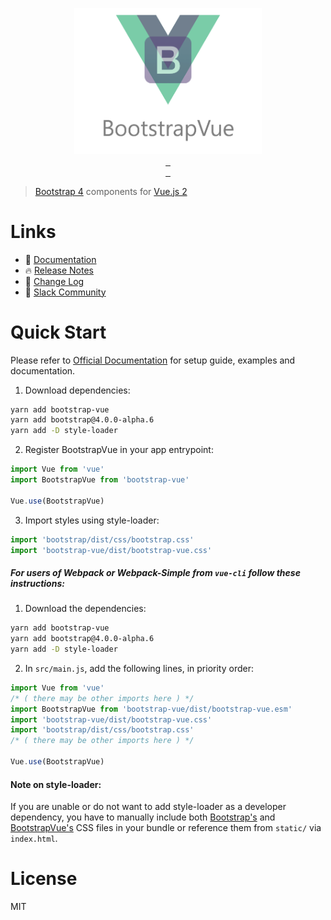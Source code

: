 <p align="center">
<a href="https://bootstrap-vue.github.io">
    <img src="https://github.com/bootstrap-vue/bootstrap-vue/raw/master/banner.png" width="300px">
</a>

<br>

<a href="https://v4-alpha.getbootstrap.com">
    <img alt="" src="https://img.shields.io/badge/bootstrap-4.0.0--alpha.6-800080.svg?style=flat-square">
</a>
<a href="https://vuejs.org">
    <img alt="" src="https://img.shields.io/badge/vue.js-2.4.x-green.svg?style=flat-square">
</a>
<a href="https://github.com/bootstrap-vue/bootstrap-vue">
    <img alt="" src="https://david-dm.org/bootstrap-vue/bootstrap-vue.svg?style=flat-square">
</a>

<br>

<a href="https://circleci.com/gh/bootstrap-vue/bootstrap-vue">
    <img alt="" src="https://img.shields.io/circleci/project/github/bootstrap-vue/bootstrap-vue/master.svg?style=flat-square">
</a>
<a href="https://www.npmjs.com/package/bootstrap-vue">
    <img alt="" src="https://img.shields.io/npm/dt/bootstrap-vue.svg?style=flat-square">
</a>
<a href="https://www.npmjs.com/package/bootstrap-vue">
    <img alt="" src="https://img.shields.io/npm/v/bootstrap-vue.svg?style=flat-square">
</a>

</p>

> [Bootstrap 4](https://v4-alpha.getbootstrap.com/) components for [Vue.js 2](https://vuejs.org/)

# Links

- 📘 [Documentation](https://bootstrap-vue.js.org)
- 🔥 [Release Notes](https://github.com/bootstrap-vue/bootstrap-vue/releases)
- 🔨 [Change Log](https://bootstrap-vue.js.org/docs/changelog)
- 💬 [Slack Community](https://bootstrap-vue.now.sh)

# Quick Start
Please refer to [Official Documentation](https://bootstrap-vue.github.io) for setup guide, examples and documentation.

1. Download dependencies:
```bash
yarn add bootstrap-vue
yarn add bootstrap@4.0.0-alpha.6
yarn add -D style-loader
```

2. Register BootstrapVue in your app entrypoint:
```js
import Vue from 'vue'
import BootstrapVue from 'bootstrap-vue'

Vue.use(BootstrapVue)
```

3. Import styles using style-loader:
```js
import 'bootstrap/dist/css/bootstrap.css'
import 'bootstrap-vue/dist/bootstrap-vue.css'
```

##### For users of Webpack or Webpack-Simple from `vue-cli` follow these instructions:
1. Download the dependencies:
```bash
yarn add bootstrap-vue
yarn add bootstrap@4.0.0-alpha.6
yarn add -D style-loader
```

2. In `src/main.js`, add the following lines, in priority order:
```js
import Vue from 'vue'
/* ( there may be other imports here ) */
import BootstrapVue from 'bootstrap-vue/dist/bootstrap-vue.esm'
import 'bootstrap-vue/dist/bootstrap-vue.css'
import 'bootstrap/dist/css/bootstrap.css'
/* ( there may be other imports here ) */

Vue.use(BootstrapVue)
```

#### Note on style-loader:
If you are unable or do not want to add style-loader as a developer dependency, you have to
manually include both [Bootstrap's](https://v4-alpha.getbootstrap.com/getting-started/download/)
and [BootstrapVue's](https://unpkg.com/bootstrap-vue@latest/dist/bootstrap-vue.css) CSS files
in your bundle or reference them from `static/` via `index.html`.

# License
MIT
